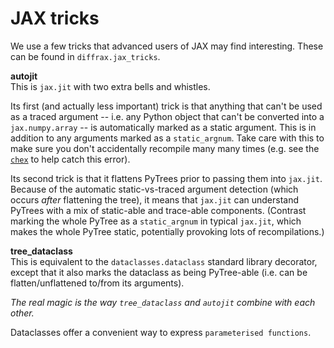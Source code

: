 # JAX tricks

We use a few tricks that advanced users of JAX may find interesting. These can be found in `diffrax.jax_tricks`.

**autojit**<br>
This is `jax.jit` with two extra bells and whistles.

Its first (and actually less important) trick is that anything that can't be used as a traced argument -- i.e. any Python object that can't be converted into a `jax.numpy.array` -- is automatically marked as a static argument. This is in addition to any arguments marked as a `static_argnum`. Take care with this to make sure you don't accidentally recompile many many times (e.g. see the [`chex`](https://github.com/deepmind/chex) to help catch this error).

Its second trick is that it flattens PyTrees prior to passing them into `jax.jit`. Because of the automatic static-vs-traced argument detection (which occurs *after* flattening the tree), it means that `jax.jit` can understand PyTrees with a mix of static-able and trace-able components. (Contrast marking the whole PyTree as a `static_argnum` in typical `jax.jit`, which makes the whole PyTree static, potentially provoking lots of recompilations.)

**tree_dataclass**<br>
This is equivalent to the `dataclasses.dataclass` standard library decorator, except that it also marks the dataclass as being PyTree-able (i.e. can be flatten/unflattened to/from its arguments).

*The real magic is the way `tree_dataclass` and `autojit` combine with each other.*

Dataclasses offer a convenient way to express `parameterised functions`.

